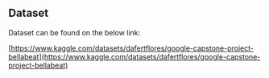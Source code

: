 ## Dataset

Dataset can be found on the below link:

[https://www.kaggle.com/datasets/dafertflores/google-capstone-project-bellabeat](https://www.kaggle.com/datasets/dafertflores/google-capstone-project-bellabeat)
